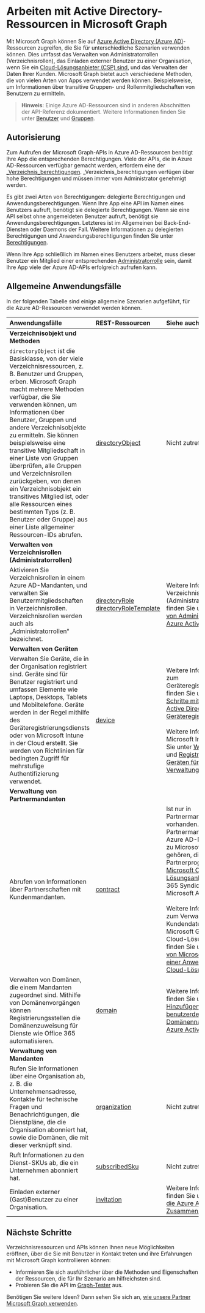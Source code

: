 # <a name="working-with-azure-active-directory-resources-in-microsoft-graph"></a>Arbeiten mit Active Directory-Ressourcen in Microsoft Graph

Mit Microsoft Graph können Sie auf [Azure Active Directory (Azure AD)](https://docs.microsoft.com/azure/active-directory/active-directory-whatis)-Ressourcen zugreifen, die Sie für unterschiedliche Szenarien verwenden können. Dies umfasst das Verwalten von Administratorrollen (Verzeichnisrollen), das Einladen externer Benutzer zu einer Organisation, wenn Sie ein [Cloud-Lösungsanbieter (CSP) sind](https://partner.microsoft.com/cloud-solution-provider), und das Verwalten der Daten Ihrer Kunden. Microsoft Graph bietet auch verschiedene Methoden, die von vielen Arten von Apps verwendet werden können. Beispielsweise, um Informationen über transitive Gruppen- und Rollenmitgliedschaften von Benutzern zu ermitteln. 

> **Hinweis**: Einige Azure AD-Ressourcen sind in anderen Abschnitten der API-Referenz dokumentiert. Weitere Informationen finden Sie unter [Benutzer](users.md) und [Gruppen](group.md).


## <a name="authorization"></a>Autorisierung
 
Zum Aufrufen der Microsoft Graph-APIs in Azure AD-Ressourcen benötigt Ihre App die entsprechenden Berechtigungen.  Viele der APIs, die in Azure AD-Ressourcen verfügbar gemacht werden, erfordern eine der [ _Verzeichnis_berechtigungen](../../../concepts/permissions_reference.md#directory-permissions).  _Verzeichnis_berechtigungen verfügen über hohe Berechtigungen und müssen immer vom Administrator genehmigt werden. 

Es gibt zwei Arten von Berechtigungen: delegierte Berechtigungen und Anwendungsberechtigungen. Wenn Ihre App eine API im Namen eines Benutzers aufruft, benötigt sie delegierte Berechtigungen. Wenn sie eine API selbst ohne angemeldeten Benutzer aufruft, benötigt sie Anwendungsberechtigungen. Letzteres ist im Allgemeinen bei Back-End-Diensten oder Daemons der Fall. Weitere Informationen zu delegierten Berechtigungen und Anwendungsberechtigungen finden Sie unter [Berechtigungen](../../../concepts/permissions_reference.md). 

Wenn Ihre App schließlich im Namen eines Benutzers arbeitet, muss dieser Benutzer ein Mitglied einer entsprechenden [Administratorrolle](https://docs.microsoft.com/azure/active-directory/active-directory-assign-admin-roles) sein, damit Ihre App viele der Azure AD-APIs erfolgreich aufrufen kann.

## <a name="common-use-cases"></a>Allgemeine Anwendungsfälle 

In der folgenden Tabelle sind einige allgemeine Szenarien aufgeführt, für die Azure AD-Ressourcen verwendet werden können.

| Anwendungsfälle        | REST-Ressourcen | Siehe auch |
|:---------------|:--------|:----------|
| **Verzeichnisobjekt und Methoden** | | |
| `directoryObject` ist die Basisklasse, von der viele Verzeichnisressourcen, z. B. Benutzer und Gruppen, erben. Microsoft Graph macht mehrere Methoden verfügbar, die Sie verwenden können, um Informationen über Benutzer, Gruppen und andere Verzeichnisobjekte zu ermitteln. Sie können beispielsweise eine transitive Mitgliedschaft in einer Liste von Gruppen überprüfen, alle Gruppen und Verzeichnisrollen zurückgeben, von denen ein Verzeichnisobjekt ein transitives Mitglied ist, oder alle Ressourcen eines bestimmten Typs (z. B. Benutzer oder Gruppe) aus einer Liste allgemeiner Ressourcen-IDs abrufen. | [directoryObject](../resources/directoryobject.md) | Nicht zutreffend |
| **Verwalten von Verzeichnisrollen (Administratorrollen)** | | |
| Aktivieren Sie Verzeichnisrollen in einem Azure AD-Mandanten, und verwalten Sie Benutzermitgliedschaften in Verzeichnisrollen. Verzeichnisrollen werden auch als „Administratorrollen“ bezeichnet. | [directoryRole](../resources/directoryrole.md) <br/>[directoryRoleTemplate](../resources/directoryroletemplate.md) | Weitere Informationen zu Verzeichnisrollen (Administratorrollen) finden Sie unter [Zuweisen von Administratorrollen in Azure Active Directory](https://docs.microsoft.com/azure/active-directory/active-directory-assign-admin-roles). |
| **Verwalten von Geräten** | | |
| Verwalten Sie Geräte, die in der Organisation registriert sind. Geräte sind für Benutzer registriert und umfassen Elemente wie Laptops, Desktops, Tablets und Mobiltelefone. Geräte werden in der Regel mithilfe des Geräteregistrierungsdiensts oder von Microsoft Intune in der Cloud erstellt. Sie werden von Richtlinien für bedingten Zugriff für mehrstufige Authentifizierung verwendet. | [device](../resources/device.md) | Weitere Informationen zum Geräteregistrierungsdienst finden Sie unter [Erste Schritte mit der Azure Active Directory-Geräteregistrierung](https://docs.microsoft.com/azure/active-directory/active-directory-device-registration-overview).<br/><br/> Weitere Informationen zu Microsoft Intune finden Sie unter [Was ist InTune?](https://docs.microsoft.com/intune-classic/understand-explore/introduction-to-microsoft-intune) und [Registrieren von Geräten für die Verwaltung in InTune](https://docs.microsoft.com/intune-classic/deploy-use/enroll-devices-in-microsoft-intune). |
| **Verwaltung von Partnermandanten** | | |
| Abrufen von Informationen über Partnerschaften mit Kundenmandanten. | [contract](../resources/contract.md) | Ist nur in Partnermandanten vorhanden. Partnermandanten sind Azure AD-Mandanten, die zu Microsoft-Partnern gehören, die Teil der Partnerprogramme [Microsoft Cloud-Lösungsanbieter](https://partnercenter.microsoft.com/partner/programs), Office 365 Syndication oder Microsoft Advisor sind. <br/><br/>Weitere Informationen zum Verwalten von Kundendaten über Microsoft Graph als Cloud-Lösungsanbieter finden Sie unter [Aufrufen von Microsoft Graph aus einer Anwendung eines Cloud-Lösungsanbieters](../../../concepts/auth_cloudsolutionprovider.md). |
| Verwalten von Domänen, die einem Mandanten zugeordnet sind. Mithilfe von Domänenvorgängen können Registrierungsstellen die Domänenzuweisung für Dienste wie Office 365 automatisieren. | [domain](../resources/domain.md) | Weitere Informationen finden Sie unter [Hinzufügen eines benutzerdefinierten Domänennamens zum Azure Active Directory](https://docs.microsoft.com/azure/active-directory/active-directory-domains-add-azure-portal). |
| **Verwaltung von Mandanten** | | |
| Rufen Sie Informationen über eine Organisation ab, z. B. die Unternehmensadresse, Kontakte für technische Fragen und Benachrichtigungen, die Dienstpläne, die die Organisation abonniert hat, sowie die Domänen, die mit dieser verknüpft sind. | [organization](../resources/organization.md) | Nicht zutreffend |
| Ruft Informationen zu den Dienst-SKUs ab, die ein Unternehmen abonniert hat. | [subscribedSku](../resources/subscribedsku.md) | Nicht zutreffend |
| Einladen externer (Gast)Benutzer zu einer Organisation. | [invitation](../resources/invitation.md) | Weitere Informationen finden Sie unter [Was ist die Azure AD B2B-Zusammenarbeit?](https://docs.microsoft.com/azure/active-directory/active-directory-b2b-what-is-azure-ad-b2b). |



## <a name="next-steps"></a>Nächste Schritte
Verzeichnisressourcen und APIs können Ihnen neue Möglichkeiten eröffnen, über die Sie mit Benutzer in Kontakt treten und ihre Erfahrungen mit Microsoft Graph kontrollieren können: 

- Informieren Sie sich ausführlicher über die Methoden und Eigenschaften der Ressourcen, die für Ihr Szenario am hilfreichsten sind.
- Probieren Sie die API im [Graph-Tester](https://developer.microsoft.com/graph/graph-explorer) aus.

Benötigen Sie weitere Ideen? Dann sehen Sie sich an, [wie unsere Partner Microsoft Graph verwenden](https://developer.microsoft.com/graph/graph/examples#partners).



